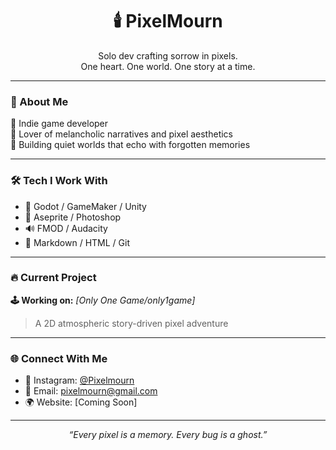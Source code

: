 <h1 align="center">🕯️ PixelMourn</h1>
<p align="center">
  Solo dev crafting sorrow in pixels.<br>
  One heart. One world. One story at a time.
</p>

---

### 👾 About Me

🔸 Indie game developer  
🔸 Lover of melancholic narratives and pixel aesthetics  
🔸 Building quiet worlds that echo with forgotten memories

---

### 🛠 Tech I Work With

- 🧱 Godot / GameMaker / Unity
- 🎨 Aseprite / Photoshop
- 🔊 FMOD / Audacity
- 🧠 Markdown / HTML / Git

---

### 🔥 Current Project

**🕹 Working on:** *[Only One Game/only1game]*  
> A 2D atmospheric story-driven pixel adventure

---

### 🌐 Connect With Me

- 📸 Instagram: [@Pixelmourn](https://instagram.com/pixelmourn)
- 📧 Email: pixelmourn@gmail.com
- 🌍 Website: [Coming Soon]

---

<p align="center">
  <em>“Every pixel is a memory. Every bug is a ghost.”</em>
</p>
<!--
**pixelmourn/pixelmourn** is a ✨ _special_ ✨ repository because its `README.md` (this file) appears on your GitHub profile.

- 🔭 I’m currently working on "Only One Game" : it is a game name.
- 🌱 I’m currently learning to polish before publishing the final product.
- 👯 I’m looking to collaborate on gamers across the globe in order to connect and become one.
